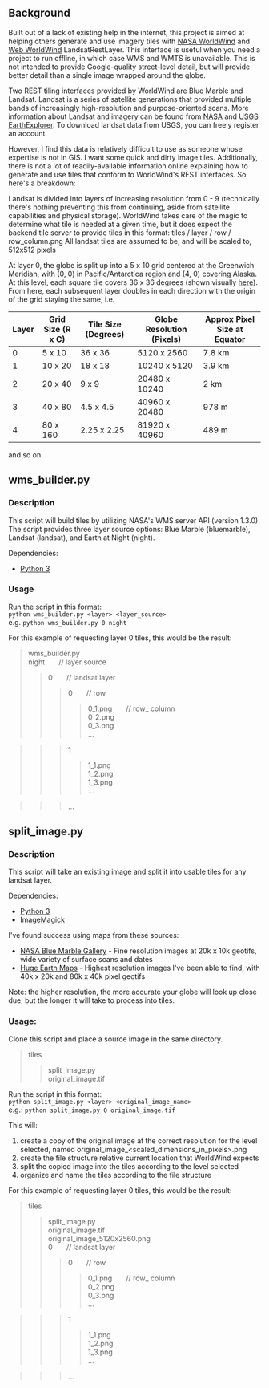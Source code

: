 ## Background

Built out of a lack of existing help in the internet, this project is aimed at helping others generate and use imagery tiles with [NASA WorldWind](https://worldwind.arc.nasa.gov/java/) and [Web WorldWind](https://worldwind.arc.nasa.gov/web/) LandsatRestLayer. This interface is useful when you need a project to run offline, in which case WMS and WMTS is unavailable. This is not intended to provide Google-quality street-level detail, but will provide better detail than a single image wrapped around the globe.

Two REST tiling interfaces provided by WorldWind are Blue Marble and Landsat. Landsat is a series of satellite generations that provided multiple bands of increasingly high-resolution and purpose-oriented scans.
More information about Landsat and imagery can be found from [NASA](https://landsat.gsfc.nasa.gov/) and [USGS EarthExplorer](https://earthexplorer.usgs.gov/).
To download landsat data from USGS, you can freely register an account.

However, I find this data is relatively difficult to use as someone whose expertise is not in GIS. I want some quick and dirty image tiles. Additionally, there is not a lot of readily-available information online explaining how
to generate and use tiles that conform to WorldWind's REST interfaces. So here's a breakdown:

Landsat is divided into layers of increasing resolution from 0 - 9 (technically there's nothing preventing this from continuing, aside from satellite capabilities and physical storage). 
WorldWind takes care of the magic to determine what tile is needed at a given time, but it does expect the backend tile server to provide tiles in this format:
tiles / layer / row / row_column.png
All landsat tiles are assumed to be, and will be scaled to, 512x512 pixels

At layer 0, the globe is split up into a 5 x 10 grid centered at the Greenwich Meridian, with (0, 0) in Pacific/Antarctica region and (4, 0) covering Alaska. At this level, each square tile covers 36 x 36 degrees (shown visually [here](https://www.microimages.com/documentation/TechGuides/78Worldwind.pdf)). From here, each subsequent layer doubles in each direction with the origin of the grid staying the same, i.e.

| Layer | Grid Size (R x C) | Tile Size (Degrees) | Globe Resolution (Pixels) | Approx Pixel Size at Equator |
| ----- | ----------------- | ------------------- | ------------------------- | ---------------------------- |
|   0   |       5 x 10      |        36 x 36      |         5120 x 2560       |            7.8 km            |
|   1   |      10 x 20      |        18 x 18      |        10240 x 5120       |            3.9 km            |
|   2   |      20 x 40      |         9 x 9       |        20480 x 10240      |             2 km             |
|   3   |      40 x 80      |       4.5 x 4.5     |        40960 x 20480      |            978 m             |
|   4   |      80 x 160     |      2.25 x 2.25    |        81920 x 40960      |            489 m             |

and so on

## wms_builder.py

### Description
This script will build tiles by utilizing NASA's WMS server API (version 1.3.0). The script provides three layer source options: Blue Marble (bluemarble), Landsat (landsat), and Earth at Night (night).

Dependencies: 
- [Python 3](https://www.python.org/downloads/)

### Usage
Run the script in this format: \
`python wms_builder.py <layer> <layer_source>` \
e.g. `python wms_builder.py 0 night`

For this example of requesting layer 0 tiles, this would be the result:
> wms_builder.py \
> night &nbsp;&nbsp;&nbsp;&nbsp;&nbsp; // layer source
>> 0  &nbsp;&nbsp;&nbsp;&nbsp;&nbsp; // landsat layer
>>> 0 &nbsp;&nbsp;&nbsp;&nbsp;&nbsp; // row 
>>>> 0_1.png  &nbsp;&nbsp;&nbsp;&nbsp;&nbsp; // row_ column\
>>>> 0_2.png \
>>>> 0_3.png \
>>>> ... 

>>> 1 
>>>> 1_1.png \
>>>> 1_2.png \
>>>> 1_3.png \
>>>> ... 

>>> ...

## split_image.py

### Description
This script will take an existing image and split it into usable tiles for any landsat layer.

Dependencies: 
- [Python 3](https://www.python.org/downloads/)
- [ImageMagick](https://imagemagick.org/script/download.php)

  
I've found success using maps from these sources:
- [NASA Blue Marble Gallery](https://visibleearth.nasa.gov/collection/1484/blue-marble) - Fine resolution images at 20k x 10k geotifs, wide variety of surface scans and dates
- [Huge Earth Maps]( https://maps.drsys.eu/) - Highest resolution images I've been able to find, with 40k x 20k and 80k x 40k pixel geotifs

Note: the higher resolution, the more accurate your globe will look up close due, but the longer it will take to process into tiles.

### Usage:
Clone this script and place a source image in the same directory.
>tiles
>>split_image.py \
>>original_image.tif

Run the script in this format: \
`python split_image.py <layer> <original_image_name>` \
e.g.: `python split_image.py 0 original_image.tif`

This will:
1. create a copy of the original image at the correct resolution for the level selected, named original_image_<scaled_dimensions_in_pixels>.png
2. create the file structure relative current location that WorldWind expects
3. split the copied image into the tiles according to the level selected
4. organize and name the tiles according to the file structure
   
For this example of requesting layer 0 tiles, this would be the result:
> tiles
>> split_image.py \
>> original_image.tif \
>> original_image_5120x2560.png \
>> 0  &nbsp;&nbsp;&nbsp;&nbsp;&nbsp; // landsat layer
>>> 0 &nbsp;&nbsp;&nbsp;&nbsp;&nbsp; // row 
>>>> 0_1.png  &nbsp;&nbsp;&nbsp;&nbsp;&nbsp; // row_ column\
>>>> 0_2.png \
>>>> 0_3.png \
>>>> ... 

>>> 1 
>>>> 1_1.png \
>>>> 1_2.png \
>>>> 1_3.png \
>>>> ... 

>>> ...
   
